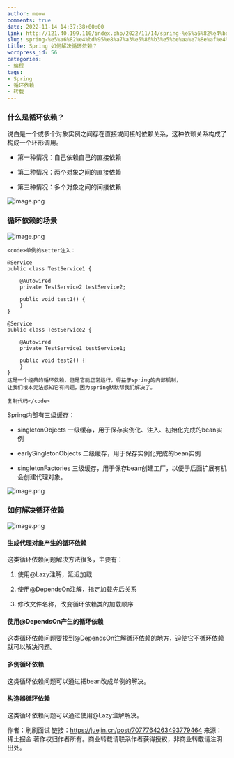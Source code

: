 ```yaml
---
author: meow
comments: true
date: 2022-11-14 14:37:38+00:00
link: http://121.40.199.110/index.php/2022/11/14/spring-%e5%a6%82%e4%bd%95%e8%a7%a3%e5%86%b3%e5%be%aa%e7%8e%af%e4%be%9d%e8%b5%96%ef%bc%9f/
slug: spring-%e5%a6%82%e4%bd%95%e8%a7%a3%e5%86%b3%e5%be%aa%e7%8e%af%e4%be%9d%e8%b5%96%ef%bc%9f
title: Spring 如何解决循环依赖？
wordpress_id: 56
categories:
- 编程
tags:
- Spring
- 循环依赖
- 转载
---
```





### 什么是循环依赖？







说白是一个或多个对象实例之间存在直接或间接的依赖关系，这种依赖关系构成了构成一个环形调用。









  * 第一种情况：自己依赖自己的直接依赖





  * 第二种情况：两个对象之间的直接依赖





  * 第三种情况：多个对象之间的间接依赖





![image.png](https://p9-juejin.byteimg.com/tos-cn-i-k3u1fbpfcp/8f2dfff5cc33458793a6f3a567ab8b0a~tplv-k3u1fbpfcp-zoom-in-crop-mark:4536:0:0:0.awebp?)





### 循环依赖的场景





![image.png](https://p9-juejin.byteimg.com/tos-cn-i-k3u1fbpfcp/0cb25fbcece748ac85c67301e5517761~tplv-k3u1fbpfcp-zoom-in-crop-mark:4536:0:0:0.awebp?)





    <code>单例的setter注入：

    @Service
    public class TestService1 {

        @Autowired
        private TestService2 testService2;

        public void test1() {
        }
    }

    @Service
    public class TestService2 {

        @Autowired
        private TestService1 testService1;

        public void test2() {
        }
    }
    这是一个经典的循环依赖，但是它能正常运行，得益于spring的内部机制，
    让我们根本无法感知它有问题，因为spring默默帮我们解决了。

    复制代码</code>







Spring内部有三级缓存：









  * singletonObjects 一级缓存，用于保存实例化、注入、初始化完成的bean实例





  * earlySingletonObjects 二级缓存，用于保存实例化完成的bean实例





  * singletonFactories 三级缓存，用于保存bean创建工厂，以便于后面扩展有机会创建代理对象。





![image.png](https://p9-juejin.byteimg.com/tos-cn-i-k3u1fbpfcp/7484352021da4bf48db9b6d782faf404~tplv-k3u1fbpfcp-zoom-in-crop-mark:4536:0:0:0.awebp?)





### 如何解决循环依赖





![image.png](https://p9-juejin.byteimg.com/tos-cn-i-k3u1fbpfcp/a07d8151c180499ab128e0d16cd0848c~tplv-k3u1fbpfcp-zoom-in-crop-mark:4536:0:0:0.awebp?)





#### 生成代理对象产生的循环依赖







这类循环依赖问题解决方法很多，主要有：









  1. 使用@Lazy注解，延迟加载





  2. 使用@DependsOn注解，指定加载先后关系





  3. 修改文件名称，改变循环依赖类的加载顺序







#### 使用@DependsOn产生的循环依赖







这类循环依赖问题要找到@DependsOn注解循环依赖的地方，迫使它不循环依赖就可以解决问题。







#### 多例循环依赖







这类循环依赖问题可以通过把bean改成单例的解决。







#### 构造器循环依赖







这类循环依赖问题可以通过使用@Lazy注解解决。







作者：刷刷面试
链接：https://juejin.cn/post/7077764263493779464
来源：稀土掘金
著作权归作者所有。商业转载请联系作者获得授权，非商业转载请注明出处。



